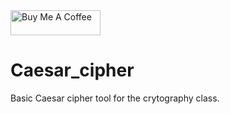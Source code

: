 <div class = "coffee">
 <a class = "link" href="https://www.buymeacoffee.com/jartavia05" target="_blank">
  <img src="https://cdn.buymeacoffee.com/buttons/v2/default-yellow.png" alt="Buy Me A Coffee" 
       style="height: 40px !important;width: 144px !important;">
 </a>

# Caesar_cipher
Basic Caesar cipher tool for the crytography class.

